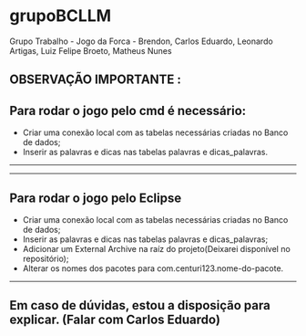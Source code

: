 # grupoBCLLM
Grupo Trabalho - Jogo da Forca - Brendon, Carlos Eduardo, Leonardo Artigas, Luiz Felipe Broeto, Matheus Nunes

OBSERVAÇÃO IMPORTANTE :
----------------------------------------
Para rodar o jogo pelo cmd é necessário:
----------------------------------------
- Criar uma conexão local com as tabelas necessárias criadas no Banco de dados;
- Inserir as palavras e dicas nas tabelas palavras e dicas_palavras.
----------------------------------------
----------------------------------------
Para rodar o jogo pelo Eclipse 
----------------------------------------
- Criar uma conexão local com as tabelas necessárias criadas no Banco de dados;
- Inserir as palavras e dicas nas tabelas palavras e dicas_palavras;
- Adicionar um External Archive na raíz do projeto(Deixarei disponível no repositório);
- Alterar os nomes dos pacotes para com.centuri123.nome-do-pacote.
----------------------------------------

Em caso de dúvidas, estou a disposição para explicar. (Falar com Carlos Eduardo)
--------------------------------------------------------------------------------
